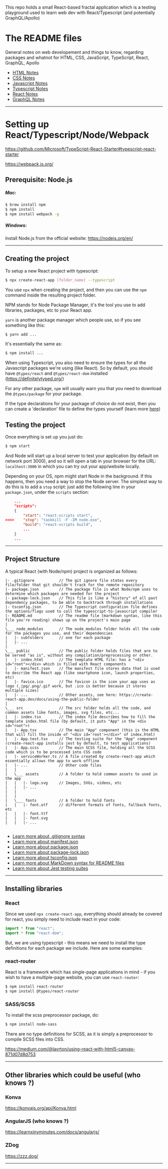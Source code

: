 This repo holds a small React-based fractal application which is a testing playground used to learn web dev with React/Typescript (and potentially GraphQL/Apollo)

# The README files

General notes on web developement and things to know, regarding packages and whatnot for HTML, CSS, JavaScript, TypeScript, React, GraphQL, Apollo

- [HTML Notes](https://github.com/LexouDuck/webpack-react-test/blob/master/README_HTML.md)
- [CSS Notes](https://github.com/LexouDuck/webpack-react-test/blob/master/README_CSS.md)
- [Javascript Notes](https://github.com/LexouDuck/webpack-react-test/blob/master/README_Javascript.md)
- [Typescript Notes](https://github.com/LexouDuck/webpack-react-test/blob/master/README_Typescript.md)
- [React Notes](https://github.com/LexouDuck/webpack-react-test/blob/master/README_React.md)
- [GraphQL Notes](https://github.com/LexouDuck/webpack-react-test/blob/master/README_GraphQL.md)

---



# Setting up React/Typescript/Node/Webpack

https://github.com/Microsoft/TypeScript-React-Starter#typescript-react-starter

https://webpack.js.org/

Prerequisite: Node.js
---

##### Mac:

```sh
$ brew install npm
$ npm install
$ npm install webpack -g
```

##### Windows:

Install Node.js from the official website: https://nodejs.org/en/

---



Creating the project
---

To setup a new React project with typescript:

```sh
$ npx create-react-app [folder_name] --typescript
```

You use `npx` when creating the project, and then you can use the `npm` command inside the resulting project folder.

NPM stands for Node Package Manager, it's the tool you use to add libraries, packages, etc to your React app.

`yarn` is another package manager which people use, so if you see something like this:

```sh
$ yarn add ...
```

It's essentially the same as:

```sh
$ npm install ...
```

When using Typescript, you also need to ensure the types for all the Javascript packages we're using (like React).
So by default, you should have `@types/react` and `@types/react-dom` installed (https://definitelytyped.org/)

For any other package, `npm` will usually warn you that you need to download the `@types/package` for your package.

If the type declarations for your package of choice do not exist, then you can create a 'declaration' file to define the types yourself (learn more [here](https://basarat.gitbooks.io/typescript/docs/types/ambient/d.ts.html))

Testing the project
---

Once everything is set up you just do:
```sh
$ npm start
```
And Node will start up a local server to test your application (by default on network port 3000), and so it will open a tab in your browser for the URL: `localhost:3000` in which you can try out your app/website locally.

Depending on your OS, npm might start Node in the background. If this happens, then you need a way to stop the Node server.
The simplest way to do this is to add a `stop` script: just add the following line in your `package.json`, under the `scripts` section:
```json
	...
	"scripts":
	{
		"start": "react-scripts start",
===>	"stop": "taskkill -F -IM node.exe",
		"build": "react-scripts build",
		...
	}
	...
```

---



Project Structure
---

A typical React (with Node/npm) project is organized as follows:

```
|- .gitignore			// The git ignore file states every file/folder that git shouldn't track for the remote repository
|- package.json			// The package file is what Node/npm uses to determine which packages are needed for the project
|- package-lock.json	// This file is like a "history" of all past dependency packages, to be able to backtrack through installations
|- tsconfig.json		// The Typescript configuration file defines the options/flags used to call the typescript-to-javascript compiler
|- README.md			// The readme file (markdown syntax, like this file you're reading) shows up on the project's main page
|
\___ node_modules		// The node_modules folder holds all the code for the packages you use, and their dependencies
|	|- subfolders		// one for each package
|	|- ...
|
\___ public				// The public folder holds files that are to be served "as is", without any compilation/preprocessing or other.
|	|- index.html		// The template HTML file: has a "<div id="root"></div> which is filled with React components
|	|- manifest.json	// The manifest file stores data that is used to describe the React app (like smartphone icon, launch properties, etc)
|	|- favico.ico		// The favicon is the icon your app uses as logo (.jpg/.png/.gif work, but .ico is better because it stores multiple sizes)
|	|- ...				// Other assets, see here: https://create-react-app.dev/docs/using-the-public-folder
|
\___ src				// The src folder holds all the code, and common assets like fonts, images, svg files, etc...
|	|- index.tsx		// The index file describes how to fill the template index.html file (by default, it puts "App" in the <div id="root">)
|	|- App.tsx			// The main "App" component (this is the HTML that will fill the inside of "<div id='root'></div>" of index.html)
|	|- App.test.tsx		// The testing suite for the "App" component (create-react-app installs jest by default, to test applications)
|	|- App.scss			// The main SCSS file, holding all the SCSS code which is to be processed into CSS code
|	|- serviceWorker.ts	// A file created by create-react-app which essentially allows the app to work offline
|	|- ...				// Other code files
|	|
|	\___ assets			// A folder to hold common assets to used in the app
|	|	|- logo.svg		// Images, SVGs, videos, etc
|	|	|- ...
|	|
|	|
|	\___ fonts			// A folder to hold fonts
|	|	|- font.otf		// different formats of fonts, fallback fonts, etc
|	|	|- font.ttf
|	|	|- font.svg
|	|	|- ...


```
- [Learn more about .gitignore syntax](https://git-scm.com/docs/gitignore)
- [Learn more about manifest.json](https://developers.google.com/web/fundamentals/web-app-manifest/)
- [Learn more about package.json](https://nodesource.com/blog/the-basics-of-package-json-in-node-js-and-npm/)
- [Learn more about package-lock.json](https://docs.npmjs.com/files/package-lock.json)
- [Learn more about tsconfig.json](https://www.typescriptlang.org/docs/handbook/tsconfig-json.html)
- [Learn more about MarkDown syntax for README files](https://github.com/adam-p/markdown-here/wiki/Markdown-Cheatsheet)
- [Learn more about Jest testing suites](https://jestjs.io/docs/en/tutorial-react)

---



Installing libraries
---

### React

Since we used `npx create-react-app`, everything should already be covered for react, you simply need to include react in your code:
```typescript
import * from "react";
import * from "react-dom";
```

But, we are using typescript - this means we need to install the type definitions for each package we include.
Here are some examples:

### react-router

React is a framework which has single-page applications in mind - if you wish to have a multiple-page website, you can use `react-router`:
```sh
$ npm install react-router
$ npm install @types/react-router
```

### SASS/SCSS

To install the scss preprocessor package, do:
```sh
$ npm install node-sass
```

There are no type definitions for SCSS, as it is simply a preprocessor to compile SCSS files into CSS.

https://medium.com/@lavrton/using-react-with-html5-canvas-871d07d8d753

---



Other libraries which could be useful (who knows ?)
---

### Konva

https://konvajs.org/api/Konva.html

### AngularJS (who knows ?)

https://learnxinyminutes.com/docs/angularjs/

### ZDog

https://zzz.dog/

---
